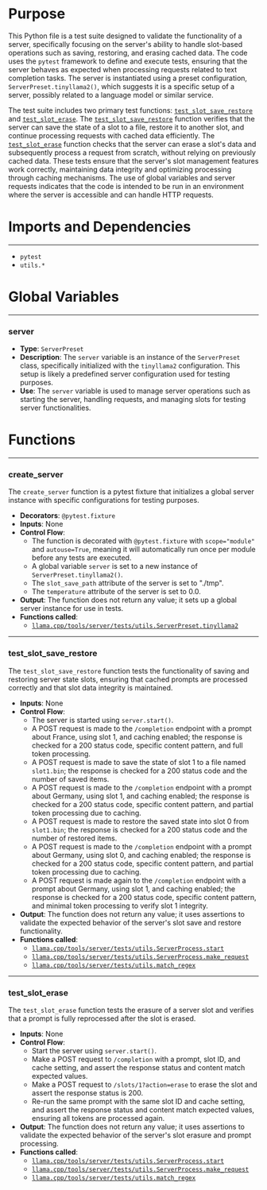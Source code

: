 # Purpose
This Python file is a test suite designed to validate the functionality of a server, specifically focusing on the server's ability to handle slot-based operations such as saving, restoring, and erasing cached data. The code uses the `pytest` framework to define and execute tests, ensuring that the server behaves as expected when processing requests related to text completion tasks. The server is instantiated using a preset configuration, `ServerPreset.tinyllama2()`, which suggests it is a specific setup of a server, possibly related to a language model or similar service.

The test suite includes two primary test functions: [`test_slot_save_restore`](#cpp/tools/server/tests/unit/test_slot_savetest_slot_save_restore) and [`test_slot_erase`](#cpp/tools/server/tests/unit/test_slot_savetest_slot_erase). The [`test_slot_save_restore`](#cpp/tools/server/tests/unit/test_slot_savetest_slot_save_restore) function verifies that the server can save the state of a slot to a file, restore it to another slot, and continue processing requests with cached data efficiently. The [`test_slot_erase`](#cpp/tools/server/tests/unit/test_slot_savetest_slot_erase) function checks that the server can erase a slot's data and subsequently process a request from scratch, without relying on previously cached data. These tests ensure that the server's slot management features work correctly, maintaining data integrity and optimizing processing through caching mechanisms. The use of global variables and server requests indicates that the code is intended to be run in an environment where the server is accessible and can handle HTTP requests.
# Imports and Dependencies

---
- `pytest`
- `utils.*`


# Global Variables

---
### server
- **Type**: `ServerPreset`
- **Description**: The `server` variable is an instance of the `ServerPreset` class, specifically initialized with the `tinyllama2` configuration. This setup is likely a predefined server configuration used for testing purposes.
- **Use**: The `server` variable is used to manage server operations such as starting the server, handling requests, and managing slots for testing server functionalities.


# Functions

---
### create\_server<!-- {{#callable:llama.cpp/tools/server/tests/unit/test_slot_save.create_server}} -->
The `create_server` function is a pytest fixture that initializes a global server instance with specific configurations for testing purposes.
- **Decorators**: `@pytest.fixture`
- **Inputs**: None
- **Control Flow**:
    - The function is decorated with `@pytest.fixture` with `scope="module"` and `autouse=True`, meaning it will automatically run once per module before any tests are executed.
    - A global variable `server` is set to a new instance of `ServerPreset.tinyllama2()`.
    - The `slot_save_path` attribute of the server is set to "./tmp".
    - The `temperature` attribute of the server is set to 0.0.
- **Output**: The function does not return any value; it sets up a global server instance for use in tests.
- **Functions called**:
    - [`llama.cpp/tools/server/tests/utils.ServerPreset.tinyllama2`](../utils.py.driver.md#ServerPresettinyllama2)


---
### test\_slot\_save\_restore<!-- {{#callable:llama.cpp/tools/server/tests/unit/test_slot_save.test_slot_save_restore}} -->
The `test_slot_save_restore` function tests the functionality of saving and restoring server state slots, ensuring that cached prompts are processed correctly and that slot data integrity is maintained.
- **Inputs**: None
- **Control Flow**:
    - The server is started using `server.start()`.
    - A POST request is made to the `/completion` endpoint with a prompt about France, using slot 1, and caching enabled; the response is checked for a 200 status code, specific content pattern, and full token processing.
    - A POST request is made to save the state of slot 1 to a file named `slot1.bin`; the response is checked for a 200 status code and the number of saved items.
    - A POST request is made to the `/completion` endpoint with a prompt about Germany, using slot 1, and caching enabled; the response is checked for a 200 status code, specific content pattern, and partial token processing due to caching.
    - A POST request is made to restore the saved state into slot 0 from `slot1.bin`; the response is checked for a 200 status code and the number of restored items.
    - A POST request is made to the `/completion` endpoint with a prompt about Germany, using slot 0, and caching enabled; the response is checked for a 200 status code, specific content pattern, and partial token processing due to caching.
    - A POST request is made again to the `/completion` endpoint with a prompt about Germany, using slot 1, and caching enabled; the response is checked for a 200 status code, specific content pattern, and minimal token processing to verify slot 1 integrity.
- **Output**: The function does not return any value; it uses assertions to validate the expected behavior of the server's slot save and restore functionality.
- **Functions called**:
    - [`llama.cpp/tools/server/tests/utils.ServerProcess.start`](../utils.py.driver.md#ServerProcessstart)
    - [`llama.cpp/tools/server/tests/utils.ServerProcess.make_request`](../utils.py.driver.md#ServerProcessmake_request)
    - [`llama.cpp/tools/server/tests/utils.match_regex`](../utils.py.driver.md#cpp/tools/server/tests/utilsmatch_regex)


---
### test\_slot\_erase<!-- {{#callable:llama.cpp/tools/server/tests/unit/test_slot_save.test_slot_erase}} -->
The `test_slot_erase` function tests the erasure of a server slot and verifies that a prompt is fully reprocessed after the slot is erased.
- **Inputs**: None
- **Control Flow**:
    - Start the server using `server.start()`.
    - Make a POST request to `/completion` with a prompt, slot ID, and cache setting, and assert the response status and content match expected values.
    - Make a POST request to `/slots/1?action=erase` to erase the slot and assert the response status is 200.
    - Re-run the same prompt with the same slot ID and cache setting, and assert the response status and content match expected values, ensuring all tokens are processed again.
- **Output**: The function does not return any value; it uses assertions to validate the expected behavior of the server's slot erasure and prompt processing.
- **Functions called**:
    - [`llama.cpp/tools/server/tests/utils.ServerProcess.start`](../utils.py.driver.md#ServerProcessstart)
    - [`llama.cpp/tools/server/tests/utils.ServerProcess.make_request`](../utils.py.driver.md#ServerProcessmake_request)
    - [`llama.cpp/tools/server/tests/utils.match_regex`](../utils.py.driver.md#cpp/tools/server/tests/utilsmatch_regex)


